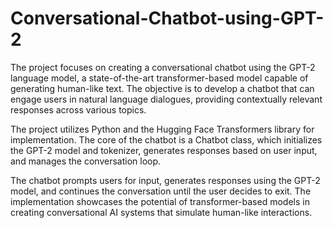 # Conversational-Chatbot-using-GPT-2

The project focuses on creating a conversational chatbot using the GPT-2 language model, a state-of-the-art transformer-based model capable of generating human-like text. The objective is to develop a chatbot that can engage users in natural language dialogues, providing contextually relevant responses across various topics.

The project utilizes Python and the Hugging Face Transformers library for implementation. The core of the chatbot is a Chatbot class, which initializes the GPT-2 model and tokenizer, generates responses based on user input, and manages the conversation loop.

The chatbot prompts users for input, generates responses using the GPT-2 model, and continues the conversation until the user decides to exit. The implementation showcases the potential of transformer-based models in creating conversational AI systems that simulate human-like interactions.
